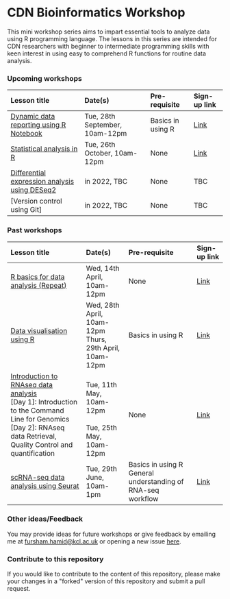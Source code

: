 # CDN Bioinformatics Workshop

This mini workshop series aims to impart essential tools to analyze data
using R programming language. The lessons in this series are intended for CDN
researchers with beginner to intermediate programming skills with keen interest
in using easy to comprehend R functions for routine data analysis. 

### Upcoming workshops

|Lesson title|Date(s)|Pre-requisite|Sign-up link|
|:----------|:---------|:-----|:----|
|[Dynamic data reporting using R Notebook](https://fursham-h.github.io/R-datascience/articles/5_RNotebook/Overview.html)|Tue, 28th September, 10am-12pm|Basics in using R|[Link](https://forms.office.com/r/0ZZB7f9Fru)|
|[Statistical analysis in R](https://fursham-h.github.io/R-datascience/articles/6_Stats/Overview.html)|Tue, 26th October, 10am-12pm|None|[Link](https://forms.office.com/r/ufhsAChYyd)|
|[Differential expression analysis using DESeq2]()|in 2022, TBC |None|TBC|
|[Version control using Git]|in 2022, TBC |None|TBC|

### Past workshops

|Lesson title|Date(s)|Pre-requisite|Sign-up link|
|:----------|:---------|:-----|:----|
|[R basics for data analysis (Repeat)](https://fursham-h.github.io/R-datascience/articles/1_R_basics_for_data_analysis/Overview.html)|Wed, 14th April, 10am-12pm|None|[Link](https://forms.office.com/r/CN0ukPPvwX)|
|[Data visualisation using R](https://fursham-h.github.io/R-datascience/articles/2_Data_visualisation_using_R/Overview.html)|Wed, 28th April, 10am-12pm<br>Thurs, 29th April, 10am-12pm|Basics in using R|[Link](https://forms.office.com/r/acX9AbJ474)|
|[Introduction to RNAseq data analysis](https://fursham-h.github.io/R-datascience/articles/3_RNAseq_workflow/Overview.html) <br>[Day 1]: Introduction to the Command Line for Genomics <br>[Day 2]: RNAseq data Retrieval, Quality Control and quantification|<br>Tue, 11th May, 10am-12pm <br> <br>Tue, 25th May, 10am-12pm |None|[Link](https://forms.office.com/r/MyRDXB1gdE)|
|[scRNA-seq data analysis using Seurat](https://fursham-h.github.io/R-datascience/articles/4_scRNAseq_seurat/Overview.html) | Tue, 29th June, 10am-1pm |Basics in using R <br> General understanding of RNA-seq workflow|[Link](https://forms.office.com/r/nHmfu5ykHd)|


### Other ideas/Feedback
You may provide ideas for future workshops or give feedback by emailing me at
fursham.hamid@kcl.ac.uk or opening a new issue [here](https://github.com/fursham-h/R-datascience/issues).

### Contribute to this repository
If you would like to contribute to the content of this repository, please make 
your changes in a "forked" version of this repository and submit a pull request.
